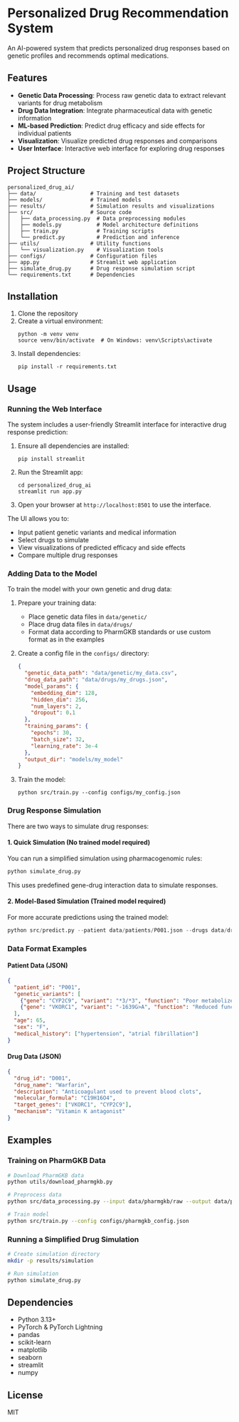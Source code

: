 # Personalized Drug Recommendation System

An AI-powered system that predicts personalized drug responses based on genetic profiles and recommends optimal medications.

## Features

- **Genetic Data Processing**: Process raw genetic data to extract relevant variants for drug metabolism
- **Drug Data Integration**: Integrate pharmaceutical data with genetic information
- **ML-based Prediction**: Predict drug efficacy and side effects for individual patients
- **Visualization**: Visualize predicted drug responses and comparisons
- **User Interface**: Interactive web interface for exploring drug responses

## Project Structure

```
personalized_drug_ai/
├── data/                 # Training and test datasets
├── models/               # Trained models
├── results/              # Simulation results and visualizations
├── src/                  # Source code
│   ├── data_processing.py  # Data preprocessing modules
│   ├── models.py           # Model architecture definitions
│   ├── train.py            # Training scripts
│   └── predict.py          # Prediction and inference
├── utils/                # Utility functions
│   └── visualization.py    # Visualization tools
├── configs/              # Configuration files
├── app.py                # Streamlit web application
├── simulate_drug.py      # Drug response simulation script
└── requirements.txt      # Dependencies
```

## Installation

1. Clone the repository
2. Create a virtual environment:
   ```
   python -m venv venv
   source venv/bin/activate  # On Windows: venv\Scripts\activate
   ```
3. Install dependencies:
   ```
   pip install -r requirements.txt
   ```

## Usage

### Running the Web Interface

The system includes a user-friendly Streamlit interface for interactive drug response prediction:

1. Ensure all dependencies are installed:
   ```
   pip install streamlit
   ```

2. Run the Streamlit app:
   ```
   cd personalized_drug_ai
   streamlit run app.py
   ```

3. Open your browser at `http://localhost:8501` to use the interface.

The UI allows you to:
- Input patient genetic variants and medical information
- Select drugs to simulate
- View visualizations of predicted efficacy and side effects
- Compare multiple drug responses

### Adding Data to the Model

To train the model with your own genetic and drug data:

1. Prepare your training data:
   - Place genetic data files in `data/genetic/`
   - Place drug data files in `data/drugs/`
   - Format data according to PharmGKB standards or use custom format as in the examples

2. Create a config file in the `configs/` directory:
   ```json
   {
     "genetic_data_path": "data/genetic/my_data.csv",
     "drug_data_path": "data/drugs/my_drugs.json",
     "model_params": {
       "embedding_dim": 128,
       "hidden_dim": 256,
       "num_layers": 2,
       "dropout": 0.1
     },
     "training_params": {
       "epochs": 30,
       "batch_size": 32,
       "learning_rate": 3e-4
     },
     "output_dir": "models/my_model"
   }
   ```

3. Train the model:
   ```
   python src/train.py --config configs/my_config.json
   ```

### Drug Response Simulation

There are two ways to simulate drug responses:

#### 1. Quick Simulation (No trained model required)

You can run a simplified simulation using pharmacogenomic rules:

```python
python simulate_drug.py
```

This uses predefined gene-drug interaction data to simulate responses.

#### 2. Model-Based Simulation (Trained model required)

For more accurate predictions using the trained model:

```python
python src/predict.py --patient data/patients/P001.json --drugs data/drugs/catalog.json
```

### Data Format Examples

#### Patient Data (JSON)
```json
{
  "patient_id": "P001",
  "genetic_variants": [
    {"gene": "CYP2C9", "variant": "*3/*3", "function": "Poor metabolizer"},
    {"gene": "VKORC1", "variant": "-1639G>A", "function": "Reduced function"}
  ],
  "age": 65,
  "sex": "F",
  "medical_history": ["hypertension", "atrial fibrillation"]
}
```

#### Drug Data (JSON)
```json
{
  "drug_id": "D001",
  "drug_name": "Warfarin",
  "description": "Anticoagulant used to prevent blood clots",
  "molecular_formula": "C19H16O4",
  "target_genes": ["VKORC1", "CYP2C9"],
  "mechanism": "Vitamin K antagonist"
}
```

## Examples

### Training on PharmGKB Data

```bash
# Download PharmGKB data
python utils/download_pharmgkb.py

# Preprocess data
python src/data_processing.py --input data/pharmgkb/raw --output data/pharmgkb/processed

# Train model
python src/train.py --config configs/pharmgkb_config.json
```

### Running a Simplified Drug Simulation

```bash
# Create simulation directory
mkdir -p results/simulation

# Run simulation
python simulate_drug.py
```



## Dependencies

- Python 3.13+
- PyTorch & PyTorch Lightning
- pandas
- scikit-learn
- matplotlib
- seaborn
- streamlit
- numpy

## License

MIT 
